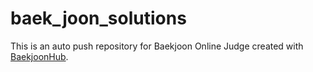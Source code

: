 # baek_joon_solutions
This is an auto push repository for Baekjoon Online Judge created with [BaekjoonHub](https://github.com/BaekjoonHub/BaekjoonHub).
